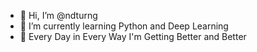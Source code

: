 - 👋 Hi, I’m @ndturng
- 🌱 I’m currently learning Python and Deep Learning
- 🌱 Every Day in Every Way I'm Getting Better and Better
